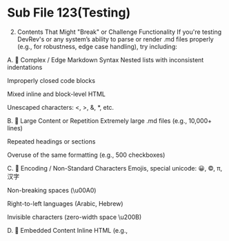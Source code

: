 # Sub File 123(Testing)
2. Contents That Might "Break" or Challenge Functionality
If you're testing DevRev's or any system’s ability to parse or render .md files properly (e.g., for robustness, edge case handling), try including:

A. 🧪 Complex / Edge Markdown Syntax
Nested lists with inconsistent indentations

Improperly closed code blocks

Mixed inline and block-level HTML

Unescaped characters: <, >, &, *, etc.

B. 🧪 Large Content or Repetition
Extremely large .md files (e.g., 10,000+ lines)

Repeated headings or sections

Overuse of the same formatting (e.g., 500 checkboxes)

C. 🧪 Encoding / Non-Standard Characters
Emojis, special unicode: 😀, ©, π, 汉字

Non-breaking spaces (\u00A0)

Right-to-left languages (Arabic, Hebrew)

Invisible characters (zero-width space \u200B)

D. 🧪 Embedded Content
Inline HTML (e.g., <script>, <style>, <iframe>)

Base64 images:
![img](data:image/png;base64,...)

E. 🧪 Invalid Markdown
Broken image or link syntax

Unescaped HTML tags that might be misinterpreted as code

Mismatched or unclosed tags/code blocks

